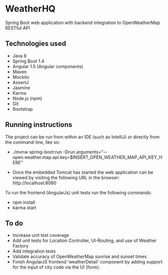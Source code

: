 WeatherHQ
==============
Spring Boot web application with backend integration to OpenWeatherMap RESTful API

Technologies used
--------------
* Java 8
* Spring Boot 1.4
* Angular 1.5 (Angular components)
* Maven
* Mockito
* AssertJ
* Jasmine
* Karma
* Node.js (npm)
* Git
* Bootstrap

Running instructions
--------------------
The project can be run from within an IDE (such as IntelliJ) or directly from the command-line, like so:
* ./mvnw spring-boot:run -Drun.arguments="--open.weather.map.api.key=$INSERT_OPEN_WEATHER_MAP_API_KEY_HERE"

* Once the embedded Tomcat has started the web application can be viewed by visiting the following URL in the browser:
http://localhost:8080


To run the frontend (AngularJs) unit tests run the following commands:
* npm install
* karma start

To do
--------------
* Increase unit test coverage
* Add unit tests for Location Controller, UI-Routing, and use of Weather Factory
* Add integration tests
* Validate accuracy of OpenWeatherMap sunrise and sunset times
* Finish AngularJS frontend 'weatherDetail' component by adding support for the input of city code via the UI (form).